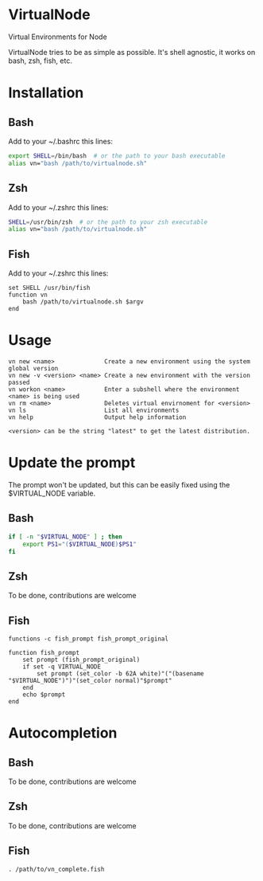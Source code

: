 VirtualNode
===========

Virtual Environments for Node

VirtualNode tries to be as simple as possible.
It's shell agnostic, it works on bash, zsh, fish, etc.


Installation
============


Bash
----

Add to your ~/.bashrc this lines:

```bash
export SHELL=/bin/bash  # or the path to your bash executable
alias vn="bash /path/to/virtualnode.sh"
```

Zsh
----

Add to your ~/.zshrc this lines:

```bash
SHELL=/usr/bin/zsh  # or the path to your zsh executable
alias vn="bash /path/to/virtualnode.sh"
```

Fish
----

Add to your ~/.zshrc this lines:

```
set SHELL /usr/bin/fish
function vn
    bash /path/to/virtualnode.sh $argv
end
```

Usage
=====

```
vn new <name>              Create a new environment using the system global version
vn new -v <version> <name> Create a new environment with the version passed
vn workon <name>           Enter a subshell where the environment <name> is being used
vn rm <name>               Deletes virtual envirnoment for <version>
vn ls                      List all environments
vn help                    Output help information

<version> can be the string "latest" to get the latest distribution.
```


Update the prompt
=================

The prompt won't be updated, but this can be easily fixed using the $VIRTUAL_NODE variable.

Bash
----

```bash
if [ -n "$VIRTUAL_NODE" ] ; then
    export PS1="($VIRTUAL_NODE)$PS1"
fi
```

Zsh
----
To be done, contributions are welcome

Fish
----

```fish
functions -c fish_prompt fish_prompt_original

function fish_prompt
    set prompt (fish_prompt_original)
    if set -q VIRTUAL_NODE
        set prompt (set_color -b 62A white)"("(basename "$VIRTUAL_NODE")")"(set_color normal)"$prompt"
    end
    echo $prompt
end
```


Autocompletion
==============

Bash
----
To be done, contributions are welcome

Zsh
----
To be done, contributions are welcome

Fish
----
```
. /path/to/vn_complete.fish
```
